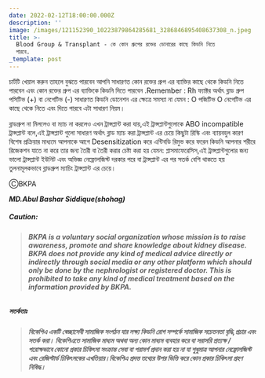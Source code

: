 ```yaml
---
date: 2022-02-12T18:00:00.000Z
description: ''
image: /images/121152390_10223879864285681_3286846895408637308_n.jpeg
title: >-
  Blood Group & Transplant - কে কোন গ্রুপের রক্তের ডোনারের কাছে কিডনি নিতে
  পারবে.
_template: post
---
```



চার্টটি খেয়াল করুন তাহলে বুঝতে পারবেন আপনি সাধারণত কোন রক্তের গ্রুপ এর ব্যাক্তির কাছে থেকে কিডনি নিতে পারবেন এবং কোন রক্তের গ্রুপ এর ব্যাক্তিকে কিডনি দিতে পারবেন .Remember : Rh ফ্যাক্টর অর্থাৎ ব্লাড গ্রুপ পসিটিভ (+) বা নেগেটিভ (-) সাধারণত কিডনি ডোনেশন এর ক্ষেত্রে সমস্যা না যেমন : O পজিটিভ  O নেগেটিভ এর কাছে থেকে নিতে এবং দিতে পারবে এটা সাধারণ নিয়ম।

ব্লাডগ্রুপ না মিললেও বা ম্যাচ না করলেও এখন ট্রান্সপ্লান্ট করা যায়,এই ট্রান্সপ্লান্টগুলোকে ABO incompatible ট্রান্সপ্লান্ট বলে,এই ট্রান্সপ্লান্ট গুলো সাধারণ অর্থাৎ ব্লাড ম্যাচ করা ট্রান্সপ্লান্ট এর চেয়ে কিছুটা রিস্কি এবং ব্যায়বহুল কারণ বিশেষ প্রক্রিয়ার মাধ্যমে আপনাকে আগে Desensitization করে এন্টিবডি রিমুভ করে ফরেন কিডনি আপনার শরীরে রিজেকশন যাতে না করে তার জন্য তৈরী বা তৈরী করার চেষ্টা করা হয় যেমন: প্লাসমাফেরেসিস,এই ট্রান্সপ্লান্টগুলোর জন্য ভালো ট্রান্সপ্লান্ট ইউনিট এবং অভিজ্ঞ নেফ্রোলজিস্ট দরকার পরে বা ট্রান্সপ্লান্ট এর পর সতর্ক বেশি থাকতে হয় তুলনামূলকভাবে ব্লাডগ্রুপ ম্যাচিং ট্রান্সপ্লান্ট এর চেয়ে।

ⒸBKPA

**_MD.Abul Bashar Siddique(shohag)_**

##### **Caution:**

> ###### **BKPA is a voluntary social organization whose mission is to raise awareness, promote and share knowledge about kidney disease. BKPA does not provide any kind of medical advice directly or indirectly through social media or any other platform which should only be done by the nephrologist or registered doctor. This is prohibited to take any kind of medical treatment based on the information provided by BKPA.**

##### **সতর্কতাঃ**

> ###### **বিকেপিএ একটি স্বেচ্ছাসেবী সামাজিক সংগঠন যার লক্ষ্য কিডনি রোগ সম্পর্কে সামাজিক সচেতনতা বৃদ্ধি,প্রচার এবং সতর্ক করা। বিকেপিএতে সামাজিক মাধ্যম অথবা অন্য কোন মাধ্যম ব্যবহার করে বা সরাসরি প্রত্যক্ষ / পরোক্ষভাবে কোনো প্রকার চিকিৎসা সংক্রান্ত সেবা বা পরামর্শ প্রদান করা হয় না যা শুধুমাত্র আপনার নেফ্রোলজিস্ট এবং রেজিস্টার্ড চিকিৎসকের এখতিয়ার।বিকেপিএ প্রদত্ত তথ্যের উপর ভিত্তি করে কোন প্রকার চিকিৎসা গ্রহণ নিষিদ্ধ।**

